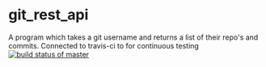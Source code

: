 # git_rest_api
A program which takes a git username and returns a list of their repo's and commits. Connected to travis-ci to for continuous testing
[![build status of master](https://travis-ci.org/zackedwards/git_rest_api.svg?branch=master)](https://travis-ci.org/zackedwards/git_rest_api)
